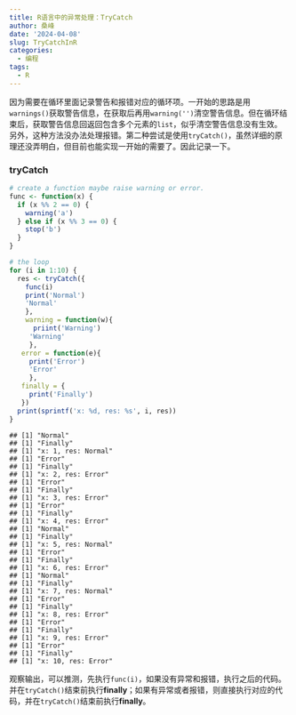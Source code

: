 ```yaml
---
title: R语言中的异常处理：TryCatch
author: 桑峰
date: '2024-04-08'
slug: TryCatchInR
categories:
  - 编程
tags:
  - R
---
```


因为需要在循环里面记录警告和报错对应的循环项。一开始的思路是用`warnings()`获取警告信息，在获取后再用`warning('')`清空警告信息。但在循环结束后，获取警告信息回返回包含多个元素的`list`，似乎清空警告信息没有生效。另外，这种方法没办法处理报错。第二种尝试是使用`tryCatch()`，虽然详细的原理还没弄明白，但目前也能实现一开始的需要了。因此记录一下。

### tryCatch


```r
# create a function maybe raise warning or error.
func <- function(x) {
  if (x %% 2 == 0) {
    warning('a')
  } else if (x %% 3 == 0) {
    stop('b')
  }
}

# the loop
for (i in 1:10) {
  res <- tryCatch({
    func(i)
    print('Normal')
    'Normal'
    }, 
    warning = function(w){
      priint('Warning')
     'Warning'
     }, 
   error = function(e){
     print('Error')
     'Error'
     },
   finally = {
     print('Finally')
   })
  print(sprintf('x: %d, res: %s', i, res))
}
```

```
## [1] "Normal"
## [1] "Finally"
## [1] "x: 1, res: Normal"
## [1] "Error"
## [1] "Finally"
## [1] "x: 2, res: Error"
## [1] "Error"
## [1] "Finally"
## [1] "x: 3, res: Error"
## [1] "Error"
## [1] "Finally"
## [1] "x: 4, res: Error"
## [1] "Normal"
## [1] "Finally"
## [1] "x: 5, res: Normal"
## [1] "Error"
## [1] "Finally"
## [1] "x: 6, res: Error"
## [1] "Normal"
## [1] "Finally"
## [1] "x: 7, res: Normal"
## [1] "Error"
## [1] "Finally"
## [1] "x: 8, res: Error"
## [1] "Error"
## [1] "Finally"
## [1] "x: 9, res: Error"
## [1] "Error"
## [1] "Finally"
## [1] "x: 10, res: Error"
```

观察输出，可以推测，先执行`func(i)`，如果没有异常和报错，执行之后的代码。并在`tryCatch()`结束前执行**finally**；如果有异常或者报错，则直接执行对应的代码，并在`tryCatch()`结束前执行**finally**。
